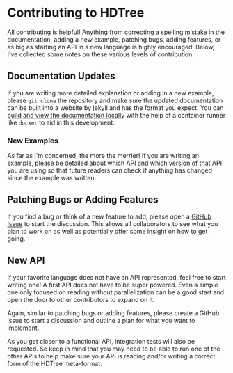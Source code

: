 # Contributing to HDTree

All contributing is helpful! 
Anything from correcting a spelling mistake in the documentation,
adding a new example, patching bugs, adding features, or 
as big as starting an API in a new language is highly encouraged. 
Below, I've collected some notes on these
various levels of contribution.

## Documentation Updates
If you are writing more detailed explanation or adding in a new
example, please `git clone` the repository and make sure the updated
documentation can be built into a website by jekyll and has the format
you expect. You can [build and view the documentation locally](building_docs.md)
with the help of a container runner like `docker` to aid in this development.

### New Examples
As far as I'm concerned, the more the merrier! If you are writing an example,
please be detailed about which API and which version of that API you are using
so that future readers can check if anything has changed since the example
was written.

## Patching Bugs or Adding Features
If you find a bug or think of a new feature to add, please open a
[GitHub Issue](https://github.com/tomeichlersmith/hdtree/issues/new)
to start the discussion. This allows all collaborators to see what you plan
to work on as well as potentially offer some insight on how to get going.

## New API
If your favorite language does not have an API represented,
feel free to start writing one! A first API does not have to be
super powered. Even a simple one only focused on reading without
parallelization can be a good start and open the door to other
contributors to expand on it.

Again, similar to patching bugs or adding features, please create
a GitHub issue to start a discussion and outline a plan for what
you want to implement.

As you get closer to a functional API, integration tests will also
be requested. So keep in mind that you may need to be able to run
one of the other APIs to help make sure your API is reading and/or
writing a correct form of the HDTree meta-format.
